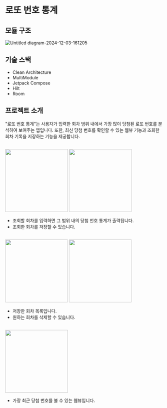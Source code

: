 # 로또 번호 통계

## 모듈 구조
![Untitled diagram-2024-12-03-161205](https://github.com/user-attachments/assets/60320729-38ef-4cfe-a8e6-97ff6f934a2f)

## 기술 스택
- Clean Architecture
- MultiModule
- Jetpack Compose
- Hilt
- Room

## 프로젝트 소개
"로또 번호 통계"는 사용자가 입력한 회차 범위 내에서 가장 많이 당첨된 로또 번호를 분석하여 보여주는 앱입니다. 또한, 최신 당첨 번호를 확인할 수 있는 웹뷰 기능과 조회한 회차 기록을 저장하는 기능을 제공합니다.

<br>

<image src="https://github.com/user-attachments/assets/4b84aa37-7104-4ba9-8cda-b49cd045fac4" width=200>
<image src="https://github.com/user-attachments/assets/618151dc-a8a0-4955-a9ea-47d3717729cc" width=200>

<br>

- 조회할 회차를 입력하면 그 범위 내의 당첨 번호 통계가 출력됩니다.
- 조회한 회차를 저장할 수 있습니다.

<br>

<image src="https://github.com/user-attachments/assets/dfc60536-0758-42db-8ea4-aea4f1f48acd" width=200>
<image src="https://github.com/user-attachments/assets/9092a4df-47c2-477f-9628-e742fe94f515" width=200>

<br>

- 저장한 회차 목록입니다.
- 원하는 회차를 삭제할 수 있습니다.

<br>

<image src="https://github.com/user-attachments/assets/3c6e7bbb-0616-495b-99e5-f322b85a0e36" width=200>

<br>
  
- 가장 최근 당첨 번호를 볼 수 있는 웹뷰입니다.
